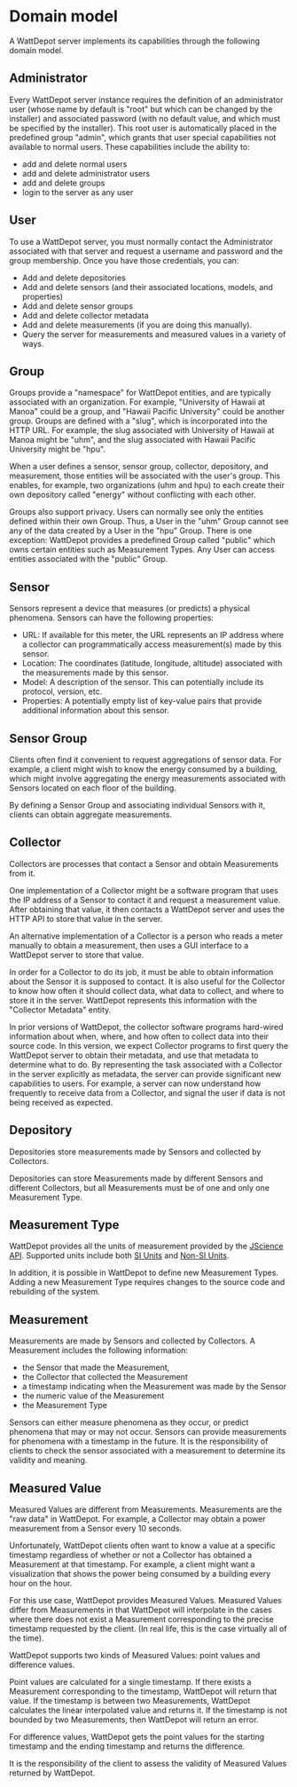# Domain model

A WattDepot server implements its capabilities through the following domain model.

## Administrator

Every WattDepot server instance requires the definition of an administrator user (whose name by default is "root" but which can be changed by the installer) and associated password (with no default value, and which must be specified by the installer). This root user is automatically placed in the predefined group "admin", which grants that user special capabilities not available to normal users.  These capabilities include the ability to:

* add and delete normal users
* add and delete administrator users
* add and delete groups
* login to the server as any user

## User

To use a WattDepot server, you must normally contact the Administrator associated with that server and request a username and password and the group membership. Once you have those credentials, you can:

* Add and delete depositories
* Add and delete sensors (and their associated locations, models, and properties)
* Add and delete sensor groups
* Add and delete collector metadata
* Add and delete measurements (if you are doing this manually).
* Query the server for measurements and measured values in a variety of ways.

## Group

Groups provide a "namespace" for WattDepot entities, and are typically associated with an organization. For example, "University of Hawaii at Manoa" could be a group, and "Hawaii Pacific University" could be another group. Groups are defined with a "slug", which is incorporated into the HTTP URL. For example, the slug associated with University of Hawaii at Manoa might be "uhm", and the slug associated with Hawaii Pacific University might be "hpu".

When a user defines a sensor, sensor group, collector, depository, and measurement, those entities will
be associated with the user's group. This enables, for example, two organizations (uhm and hpu) to each create their own depository called "energy" without conflicting with each other.

Groups also support privacy. Users can normally see only the entities defined within their own Group. Thus, a User in the "uhm" Group cannot see any of the data created by a User in the "hpu" Group. There is one exception: WattDepot provides a predefined Group called "public" which owns certain entities such as Measurement Types.  Any User can access entities associated with the "public" Group.

## Sensor

Sensors represent a device that measures (or predicts) a physical phenomena. Sensors can have the following properties:

* URL: If available for this meter, the URL represents an IP address where a collector can programmatically access measurement(s) made by this sensor. 
* Location: The coordinates (latitude, longitude, altitude) associated with the measurements made by this sensor.
* Model: A description of the sensor. This can potentially include its protocol, version, etc.
* Properties: A potentially empty list of key-value pairs that provide additional information about this sensor.

## Sensor Group

Clients often find it convenient to request aggregations of sensor data. For example, a client might wish to know the energy consumed by a building, which might involve aggregating the energy measurements associated with Sensors located on each floor of the building.

By defining a Sensor Group and associating individual Sensors with it, clients can obtain aggregate measurements.

## Collector

Collectors are processes that contact a Sensor and obtain Measurements from it.

One implementation of a Collector might be a software program that uses the IP address of a Sensor to contact it and request a measurement value.  After obtaining that value, it then contacts a WattDepot server and uses the HTTP API to store that value in the server.

An alternative implementation of a Collector is a person who reads a meter manually to obtain a measurement, then uses a GUI interface to a WattDepot server to store that value.

In order for a Collector to do its job, it must be able to obtain information about the Sensor it is supposed to contact. It is also useful for the Collector to know how often it should collect data, what data to collect, and where to store it in the server. WattDepot represents this information with the "Collector Metadata" entity.

In prior versions of WattDepot, the collector software programs hard-wired information about when, where, and how often to collect data into their source code. In this version, we expect Collector programs to first query the WattDepot server to obtain their metadata, and use that metadata to determine what to do.  By representing the task associated with a Collector in the server explicitly as metadata, the server can provide significant new capabilities to users. For example, a server can now understand how frequently to receive data from a Collector, and signal the user if data is not being received as expected.

## Depository

Depositories store measurements made by Sensors and collected by Collectors.

Depositories can store Measurements made by different Sensors and different Collectors, but all Measurements must be of one and only one Measurement Type.

## Measurement Type

WattDepot provides all the units of measurement provided by the [JScience API](http://www.unitsofmeasurement.org/). Supported units include both [SI Units](http://jscience.org/api/javax/measure/unit/SI.html) and [Non-SI Units](http://jscience.org/api/javax/measure/unit/NonSI.html).

In addition, it is possible in WattDepot to define new Measurement Types. Adding a new Measurement Type requires changes to the source code and rebuilding of the system.

## Measurement

Measurements are made by Sensors and collected by Collectors.  A Measurement includes the following information:

* the Sensor that made the Measurement,
* the Collector that collected the Measurement
* a timestamp indicating when the Measurement was made by the Sensor
* the numeric value of the Measurement
* the Measurement Type

Sensors can either measure phenomena as they occur, or predict phenomena that may or may not occur.  Sensors can provide measurements for phenomena with a timestamp in the future.  It is the responsibility of clients to check the sensor associated with a measurement to determine its validity and meaning.

## Measured Value

Measured Values are different from Measurements. Measurements are the "raw data" in WattDepot.  For example, a Collector may obtain a power measurement from a Sensor every 10 seconds.

Unfortunately, WattDepot clients often want to know a value at a specific timestamp regardless of whether or not a Collector has obtained a Measurement at that timestamp.  For example, a client might want a visualization that shows the power being consumed by a building every hour on the hour.

For this use case, WattDepot provides Measured Values.  Measured Values differ from Measurements in that WattDepot will interpolate in the cases where there does not exist a Measurement corresponding to the precise timestamp requested by the client. (In real life, this is the case virtually all of the time).

WattDepot supports two kinds of Measured Values: point values and difference values. 

Point values are calculated for a single timestamp. If there exists a Measurement corresponding to the timestamp, WattDepot will return that value. If the timestamp is between two Measurements, WattDepot
calculates the linear interpolated value and returns it.  If the timestamp is not bounded by two Measurements, then WattDepot will return an error.

For difference values, WattDepot gets the point values for the starting timestamp and the ending timestamp and returns the difference.

It is the responsibility of the client to assess the validity of Measured Values returned by WattDepot.
